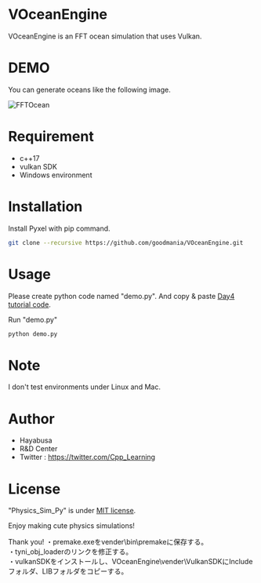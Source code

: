 # VOceanEngine

 VOceanEngine is an FFT ocean simulation that uses Vulkan.  
   
# DEMO
 
You can generate oceans like the following image.
 
![FFTOcean](https://user-images.githubusercontent.com/63941325/147940555-e55b60e1-26a8-4b9b-aa76-d399b58bde6e.gif)
  
# Requirement
 
* c++17
* vulkan SDK
* Windows environment  

# Installation
 
Install Pyxel with pip command.
 
```bash
git clone --recursive https://github.com/goodmania/VOceanEngine.git
```
 
# Usage
 
Please create python code named "demo.py".
And copy &amp; paste [Day4 tutorial code](https://cpp-learning.com/pyxel_physical_sim4/).
 
Run "demo.py"
 
```bash
python demo.py
```
 
# Note
 
I don't test environments under Linux and Mac.
 
# Author
 
* Hayabusa
* R&D Center
* Twitter : https://twitter.com/Cpp_Learning
 
# License
 
"Physics_Sim_Py" is under [MIT license](https://en.wikipedia.org/wiki/MIT_License).
 
Enjoy making cute physics simulations!
 
Thank you!
・premake.exeをvender\bin\premakeに保存する。  
・tyni_obj_loaderのリンクを修正する。  
・vulkanSDKをインストールし、VOceanEngine\vender\VulkanSDKにIncludeフォルダ、LIBフォルダをコピーする。  
